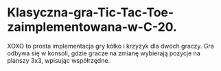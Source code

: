# Klasyczna-gra-Tic-Tac-Toe-zaimplementowana-w-C-20.
XOXO to prosta implementacja gry kółko i krzyżyk dla dwóch graczy. Gra odbywa się w konsoli, gdzie gracze na zmianę wybierają pozycje na planszy 3x3, wpisując współrzędne.
